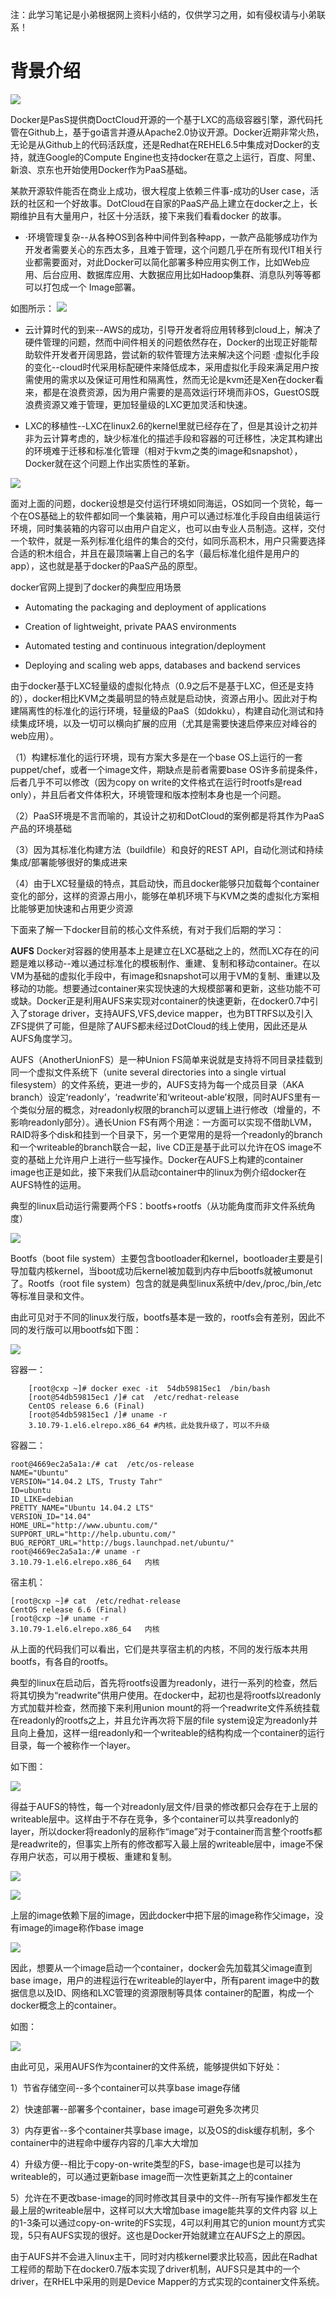 注：此学习笔记是小弟根据网上资料小结的，仅供学习之用，如有侵权请与小弟联系！

# 背景介绍 #

![](http://i.imgur.com/JjeyQvQ.png)



Docker是PasS提供商DoctCloud开源的一个基于LXC的高级容器引擎，源代码托管在Github上，基于go语言并遵从Apache2.0协议开源。Docker近期非常火热，无论是从Github上的代码活跃度，还是Redhat在REHEL6.5中集成对Docker的支持，就连Google的Compute Engine也支持docker在意之上运行，百度、阿里、新浪、京东也开始使用Docker作为PaaS基础。



某款开源软件能否在商业上成功，很大程度上依赖三件事-成功的User case，活跃的社区和一个好故事。DotCloud在自家的PaaS产品上建立在docker之上，长期维护且有大量用户，社区十分活跃，接下来我们看看docker 的故事。



- ·环境管理复杂--从各种OS到各种中间件到各种app，一款产品能够成功作为开发者需要关心的东西太多，且难于管理，这个问题几乎在所有现代IT相关行业都需要面对，对此Docker可以简化部署多种应用实例工作，比如Web应用、后台应用、数据库应用、大数据应用比如Hadoop集群、消息队列等等都可以打包成一个 Image部署。

如图所示：
![](http://i.imgur.com/ge7TeNc.png)



- 云计算时代的到来--AWS的成功，引导开发者将应用转移到cloud上，解决了硬件管理的问题，然而中间件相关的问题依然存在，Docker的出现正好能帮助软件开发者开阔思路，尝试新的软件管理方法来解决这个问题
·虚拟化手段的变化--cloud时代采用标配硬件来降低成本，采用虚拟化手段来满足用户按需使用的需求以及保证可用性和隔离性，然而无论是kvm还是Xen在docker看来，都是在浪费资源，因为用户需要的是高效运行环境而非OS，GuestOS既浪费资源又难于管理，更加轻量级的LXC更加灵活和快速。

- LXC的移植性--LXC在linux2.6的kernel里就已经存在了，但是其设计之初并非为云计算考虑的，缺少标准化的描述手段和容器的可迁移性，决定其构建出的环境难于迁移和标准化管理（相对于kvm之类的image和snapshot），Docker就在这个问题上作出实质性的革新。

![](http://i.imgur.com/aMSMW0U.png)

面对上面的问题，docker设想是交付运行环境如同海运，OS如同一个货轮，每一个在OS基础上的软件都如同一个集装箱，用户可以通过标准化手段自由组装运行环境，同时集装箱的内容可以由用户自定义，也可以由专业人员制造。这样，交付一个软件，就是一系列标准化组件的集合的交付，如同乐高积木，用户只需要选择合适的积木组合，并且在最顶端署上自己的名字（最后标准化组件是用户的app），这也就是基于docker的PaaS产品的原型。

docker官网上提到了docker的典型应用场景


- Automating the packaging and deployment of applications


- Creation of lightweight, private PAAS environments


- Automated testing and continuous integration/deployment


- Deploying and scaling web apps, databases and backend services

由于docker基于LXC轻量级的虚拟化特点（0.9之后不是基于LXC，但还是支持的），docker相比KVM之类最明显的特点就是启动快，资源占用小。因此对于构建隔离性的标准化的运行环境，轻量级的PaaS（如dokku），构建自动化测试和持续集成环境，以及一切可以横向扩展的应用（尤其是需要快速启停来应对峰谷的web应用）。

（1）构建标准化的运行环境，现有方案大多是在一个base OS上运行的一套puppet/chef，或者一个image文件，期缺点是前者需要base OS许多前提条件，后者几乎不可以修改（因为copy on write的文件格式在运行时rootfs是read only），并且后者文件体积大，环境管理和版本控制本身也是一个问题。

（2）PaaS环境是不言而喻的，其设计之初和DotCloud的案例都是将其作为PaaS产品的环境基础

（3）因为其标准化构建方法（buildfile）和良好的REST API，自动化测试和持续集成/部署能够很好的集成进来

（4）由于LXC轻量级的特点，其启动快，而且docker能够只加载每个container变化的部分，这样的资源占用小，能够在单机环境下与KVM之类的虚拟化方案相比能够更加快速和占用更少资源

下面来了解一下docker目前的核心文件系统，有对于我们后期的学习：

**AUFS**
Docker对容器的使用基本上是建立在LXC基础之上的，然而LXC存在的问题是难以移动--难以通过标准化的模板制作、重建、复制和移动container。在以VM为基础的虚拟化手段中，有image和snapshot可以用于VM的复制、重建以及移动的功能。想要通过container来实现快速的大规模部署和更新，这些功能不可或缺。Docker正是利用AUFS来实现对container的快速更新，在docker0.7中引入了storage driver，支持AUFS,VFS,device mapper，也为BTTRFS以及引入ZFS提供了可能，但是除了AUFS都未经过DotCloud的线上使用，因此还是从AUFS角度学习。

AUFS（AnotherUnionFS）是一种Union FS简单来说就是支持将不同目录挂载到同一个虚拟文件系统下（unite several directories into a single virtual filesystem）的文件系统，更进一步的，AUFS支持为每一个成员目录（AKA branch）设定‘readonly’，‘readwrite’和‘writeout-able’权限，同时AUFS里有一个类似分层的概念，对readonly权限的branch可以逻辑上进行修改（增量的，不影响readonly部分）。通长Union FS有两个用途：一方面可以实现不借助LVM，RAID将多个disk和挂到一个目录下，另一个更常用的是将一个readonly的branch和一个writeable的branch联合一起，live CD正是基于此可以允许在OS image不变的基础上允许用户上进行一些写操作。Docker在AUFS上构建的container image也正是如此，接下来我们从启动container中的linux为例介绍docker在AUFS特性的运用。

典型的linux启动运行需要两个FS：bootfs+rootfs（从功能角度而非文件系统角度）

![](http://i.imgur.com/23E0DAt.png)

Bootfs（boot file system）主要包含bootloader和kernel，bootloader主要是引导加载内核kernel，当boot成功后kernel被加载到内存中后bootfs就被umonut了。Rootfs（root file system）包含的就是典型linux系统中/dev,/proc,/bin,/etc等标准目录和文件。

由此可见对于不同的linux发行版，bootfs基本是一致的，rootfs会有差别，因此不同的发行版可以用bootfs如下图：

![](http://i.imgur.com/iPw7a3n.png)

容器一：

	    [root@cxp ~]# docker exec -it  54db59815ec1  /bin/bash 
    	[root@54db59815ec1 /]# cat  /etc/redhat-release 
    	CentOS release 6.6 (Final)
    	[root@54db59815ec1 /]# uname -r 
    	3.10.79-1.el6.elrepo.x86_64	#内核，此处我升级了，可以不升级
    	
    
容器二：

    root@4669ec2a5a1a:/# cat  /etc/os-release 
    NAME="Ubuntu"
    VERSION="14.04.2 LTS, Trusty Tahr"
    ID=ubuntu
    ID_LIKE=debian
    PRETTY_NAME="Ubuntu 14.04.2 LTS"
    VERSION_ID="14.04"
    HOME_URL="http://www.ubuntu.com/"
    SUPPORT_URL="http://help.ubuntu.com/"
    BUG_REPORT_URL="http://bugs.launchpad.net/ubuntu/"
    root@4669ec2a5a1a:/# uname -r 
    3.10.79-1.el6.elrepo.x86_64   内核
    
宿主机：

    [root@cxp ~]# cat  /etc/redhat-release 
    CentOS release 6.6 (Final)
    [root@cxp ~]# uname -r 
    3.10.79-1.el6.elrepo.x86_64   内核
    
从上面的代码我们可以看出，它们是共享宿主机的内核，不同的发行版本共用bootfs，有各自的rootfs。

典型的linux在启动后，首先将rootfs设置为readonly，进行一系列的检查，然后将其切换为“readwrite”供用户使用。在docker中，起初也是将rootfs以readonly方式加载并检查，然而接下来利用union mount的将一个readwrite文件系统挂载在readonly的rootfs之上，并且允许再次将下层的file system设定为readonly并且向上叠加，这样一组readonly和一个writeable的结构构成一个container的运行目录，每一个被称作一个layer。

如下图：

![](http://i.imgur.com/uz9EsPn.png)

得益于AUFS的特性，每一个对readonly层文件/目录的修改都只会存在于上层的writeable层中。这样由于不存在竞争，多个container可以共享readonly的layer，所以docker将readonly的层称作“image”对于container而言整个rootfs都是readwrite的，但事实上所有的修改都写入最上层的writeable层中，image不保存用户状态，可以用于模板、重建和复制。

![](http://i.imgur.com/Zsyn9O4.png)

![](http://i.imgur.com/RpUfb2g.png)

上层的image依赖下层的image，因此docker中把下层的image称作父image，没有image的image称作base image

![](http://i.imgur.com/2LKIH8x.png)

因此，想要从一个image启动一个container，docker会先加载其父image直到base image，用户的进程运行在writeable的layer中，所有parent image中的数据信息以及ID、网络和LXC管理的资源限制等具体 container的配置，构成一个docker概念上的container。

如图：

![](http://i.imgur.com/lMkYlDW.png)

由此可见，采用AUFS作为container的文件系统，能够提供如下好处：

1）节省存储空间--多个container可以共享base image存储

2）快速部署--部署多个container，base image可避免多次拷贝

3）内存更省--多个container共享base image，以及OS的disk缓存机制，多个container中的进程命中缓存内容的几率大大增加

4）升级方便--相比于copy-on-write类型的FS，base-image也是可以挂为writeable的，可以通过更新base image而一次性更新其之上的container

5）允许在不更改base-image的同时修改其目录中的文件--所有写操作都发生在最上层的writeable层中，这样可以大大增加base image能共享的文件内容
以上的1-3条可以通过copy-on-write的FS实现，4可以利用其它的union mount方式实现，5只有AUFS实现的很好。这也是Docker开始就建立在AUFS之上的原因。

由于AUFS并不会进入linux主干，同时对内核kernel要求比较高，因此在Radhat工程师的帮助下在docker0.7版本实现了driver机制，AUFS只是其中的一个driver，在RHEL中采用的则是Device Mapper的方式实现的container文件系统。


